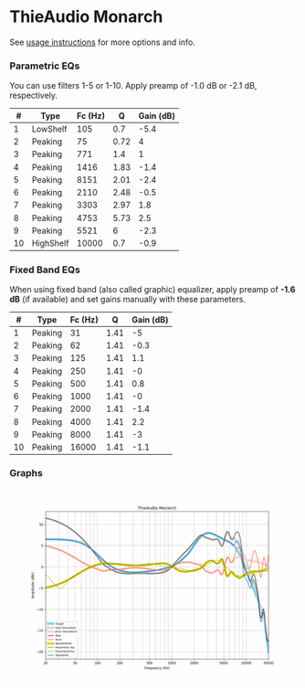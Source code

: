 # ThieAudio Monarch
See [usage instructions](https://github.com/jaakkopasanen/AutoEq#usage) for more options and info.

### Parametric EQs
You can use filters 1-5 or 1-10. Apply preamp of -1.0 dB or -2.1 dB, respectively.

|   # | Type      |   Fc (Hz) |    Q |   Gain (dB) |
|-----|-----------|-----------|------|-------------|
|   1 | LowShelf  |       105 | 0.7  |        -5.4 |
|   2 | Peaking   |        75 | 0.72 |         4   |
|   3 | Peaking   |       771 | 1.4  |         1   |
|   4 | Peaking   |      1416 | 1.83 |        -1.4 |
|   5 | Peaking   |      8151 | 2.01 |        -2.4 |
|   6 | Peaking   |      2110 | 2.48 |        -0.5 |
|   7 | Peaking   |      3303 | 2.97 |         1.8 |
|   8 | Peaking   |      4753 | 5.73 |         2.5 |
|   9 | Peaking   |      5521 | 6    |        -2.3 |
|  10 | HighShelf |     10000 | 0.7  |        -0.9 |

### Fixed Band EQs
When using fixed band (also called graphic) equalizer, apply preamp of **-1.6 dB** (if available) and set gains manually with these parameters.

|   # | Type    |   Fc (Hz) |    Q |   Gain (dB) |
|-----|---------|-----------|------|-------------|
|   1 | Peaking |        31 | 1.41 |        -5   |
|   2 | Peaking |        62 | 1.41 |        -0.3 |
|   3 | Peaking |       125 | 1.41 |         1.1 |
|   4 | Peaking |       250 | 1.41 |        -0   |
|   5 | Peaking |       500 | 1.41 |         0.8 |
|   6 | Peaking |      1000 | 1.41 |        -0   |
|   7 | Peaking |      2000 | 1.41 |        -1.4 |
|   8 | Peaking |      4000 | 1.41 |         2.2 |
|   9 | Peaking |      8000 | 1.41 |        -3   |
|  10 | Peaking |     16000 | 1.41 |        -1.1 |

### Graphs
![](./ThieAudio%20Monarch.png)
